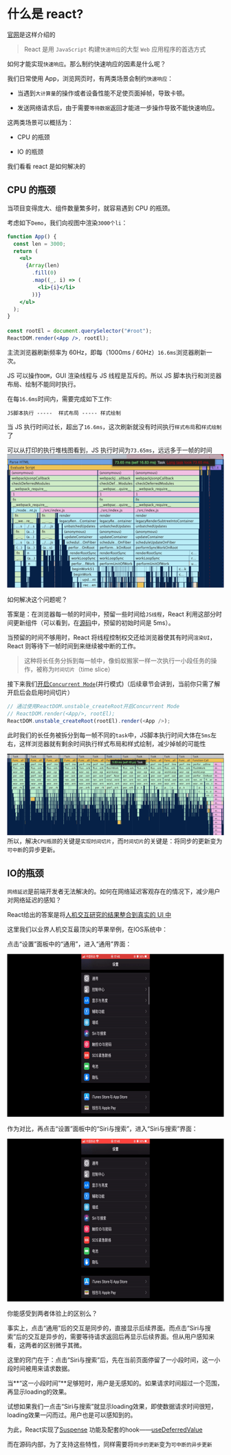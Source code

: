 # 什么是 react?

[官网](https://zh-hans.reactjs.org/docs/thinking-in-react.html)是这样介绍的

> React 是用 `JavaScript` 构建`快速响应`的大型 `Web` 应用程序的首选方式

如何才能实现`快速响应`。那么制约快速响应的因素是什么呢？

我们日常使用 App，浏览网页时，有两类场景会制约`快速响应`：

- 当遇到`大计算量`的操作或者设备性能不足使页面掉帧，导致卡顿。

- 发送网络请求后，由于需要`等待数据`返回才能进一步操作导致不能快速响应。

这两类场景可以概括为：

- CPU 的瓶颈

- IO 的瓶颈

我们看看 react 是如何解决的

## CPU 的瓶颈

当项目变得庞大、组件数量繁多时，就容易遇到 CPU 的瓶颈。

考虑如下`Demo`，我们向视图中渲染`3000个li`：

```jsx
function App() {
  const len = 3000;
  return (
    <ul>
      {Array(len)
        .fill(0)
        .map((_, i) => (
          <li>{i}</li>
        ))}
    </ul>
  );
}

const rootEl = document.querySelector("#root");
ReactDOM.render(<App />, rootEl);
```

主流浏览器刷新频率为 60Hz，即每（1000ms / 60Hz）`16.6ms`浏览器刷新一次。

JS 可以操作`DOM`，GUI 渲染线程与 JS 线程是互斥的。所以 JS 脚本执行和浏览器布局、绘制不能同时执行。

在每`16.6ms`时间内，需要完成如下工作:

```
JS脚本执行 -----  样式布局 ----- 样式绘制
```

当 JS 执行时间过长，超出了`16.6ms`，这次刷新就没有时间执行`样式布局`和`样式绘制`了

可以从打印的执行堆栈图看到，JS 执行时间为`73.65ms`，远远多于一帧的时间
![1.png](/img/react/1.png)

如何解决这个问题呢？

答案是：在浏览器每一帧的时间中，预留一些时间给`JS线程`，React 利用这部分时间更新组件（可以看到，在[源码](https://github.com/facebook/react/blob/1fb18e22ae66fdb1dc127347e169e73948778e5a/packages/scheduler/src/forks/SchedulerHostConfig.default.js#L119)中，预留的初始时间是 5ms）。

当预留的时间不够用时，React 将线程控制权交还给浏览器使其有时间`渲染UI`，React 则等待下一帧时间到来继续被中断的工作。

> 这种将长任务分拆到每一帧中，像蚂蚁搬家一样一次执行一小段任务的操作，被称为`时间切片`（time slice）

接下来我们[开启`Concurrent Mode`](https://zh-hans.reactjs.org/docs/concurrent-mode-adoption.html#why-so-many-modes)(并行模式)（后续章节会讲到，当前你只需了解开启后会启用时间切片）

```js
// 通过使用ReactDOM.unstable_createRoot开启Concurrent Mode
// ReactDOM.render(<App/>, rootEl);
ReactDOM.unstable_createRoot(rootEl).render(<App />);
```
此时我们的长任务被拆分到每一帧不同的`task`中，JS脚本执行时间大体在`5ms`左右，这样浏览器就有剩余时间执行样式布局和样式绘制，减少掉帧的可能性

![2.png](/img/react/2.png)
所以，解决`CPU瓶颈`的关键是`实现时间切片`，而`时间切片`的关键是：将同步的更新变为`可中断`的异步更新。

## IO的瓶颈
`网络延迟`是前端开发者无法解决的。如何在网络延迟客观存在的情况下，减少用户对网络延迟的感知？

React给出的答案是将[人机交互研究的结果整合到真实的 UI 中](https://zh-hans.reactjs.org/docs/concurrent-mode-intro.html#putting-research-into-production)

这里我们以业界人机交互最顶尖的苹果举例，在IOS系统中：

点击“设置”面板中的“通用”，进入“通用”界面：

![3.gif](/img/react/3.gif)

作为对比，再点击“设置”面板中的“Siri与搜索”，进入“Siri与搜索”界面：

![4.gif](/img/react/4.gif)

你能感受到两者体验上的区别么？

事实上，点击“通用”后的交互是同步的，直接显示后续界面。而点击“Siri与搜索”后的交互是异步的，需要等待请求返回后再显示后续界面。但从用户感知来看，这两者的区别微乎其微。

这里的窍门在于：点击“Siri与搜索”后，先在当前页面停留了一小段时间，这一小段时间被用来请求数据。

当**“这一小段时间”**足够短时，用户是无感知的。如果请求时间超过一个范围，再显示loading的效果。

试想如果我们一点击“Siri与搜索”就显示loading效果，即使数据请求时间很短，loading效果一闪而过。用户也是可以感知到的。

为此，React实现了[Suspense](https://zh-hans.reactjs.org/docs/concurrent-mode-suspense.html) 功能及配套的hook——[useDeferredValue](https://zh-hans.reactjs.org/docs/concurrent-mode-suspense.html)

而在源码内部，为了支持这些特性，同样需要将`同步的更新`变为`可中断的异步更新`
